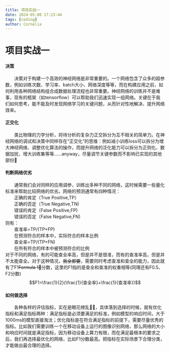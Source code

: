 ```yaml
---
title: 项目实战一
date: 2024-05-08 17:23:44
tags: [coding]
author: Cornelia
---
```

 # 项目实战一

#### 决策
&emsp;&emsp;决策对于构建一个高效的神经网络是非常重要的。一个网络包含了众多的超参数，例如训练次数、学习率、batch大小、网络深度等等，而在构建应用之前，如何利用各种网络结构组合成数据处理流程也非常重要。神经网络的训练并不是难事，现有的框架（如tensorflow）可以帮助我们迅速实现一组网络。关键在于我们如何思考，能不能及时发现网络学习的关键问题，从而针对性地解决、提升网络效率。

#### 正交化
&emsp;&emsp;类比物理的力学分析，将待分析的复杂力正交拆分为互不相关的简单力。在神经网络的调试和决策中同样存在“正交化”的思维：例如减小训练loss可以拆分为增大神经网络、调整优化算法的操作，而提升网络的泛化能力可以拆分为正则化、数据加扰、增大训练集等等……anyway，尽量调节关键参数而不影响已实现的其他部份🤔

#### 判断网络优劣
&emsp;&emsp;通常我们会对同样的应用调参，训练出多种不同的网络，这时候需要一些量化标准来帮助比较网络的优劣。网络的预测通常有四种情况：\
&emsp;&emsp;正确的肯定（True Positive,TP）\
&emsp;&emsp;正确的否定（True Negative,TN)\
&emsp;&emsp;错误的肯定（False Positive,FP)\
&emsp;&emsp;错误的否定（False Negative,FN)\
则有：\
&emsp;&emsp;查准率=TP/(TP+FP)\
&emsp;&emsp;在预测符合的样本中，实际符合的样本比例\
&emsp;&emsp;查全率=TP/(TP+FN)\
&emsp;&emsp;在所有符合的样本中被预测符合的比例\
对于不同的网络，有的可能查全率高，但是并不是很准，而有的查准率高，但是并不太能查全。对于这种情况，~~我全都要~~，需要同时考虑查准和查全的能力，因此就有了F1~~Formula 1🤪~~分数，这里的F1指的是查全和查准的权重相等(同理还有F0.5、F2分数)
$$F1=\frac{1}{2}(\frac{1}{查全率}+\frac{1}{查准率})$$

#### 如何做选择
&emsp;&emsp;各种各样的评估指标，实在是眼花缭乱😵‍💫，具体落到选择的时候，就有优化指标和满足指标两种：满足指标是必须要满足的标准，例如模型的响应时间，大于1000ms的模型直接淘汰；优化指标是在符合满足指标的前提下，需要尽量优秀的指标。比如我们需要训练一个在移动设备上运行的图像识别网络，那么网络的大小和响应时间就是满足指标，因为移动设备上算力有限，而在满足最根本的要求之后，我们再选择最优化的网络，比如F1分数最高。把指标在实际场景下合理分类，才能做出最合理的选择。
